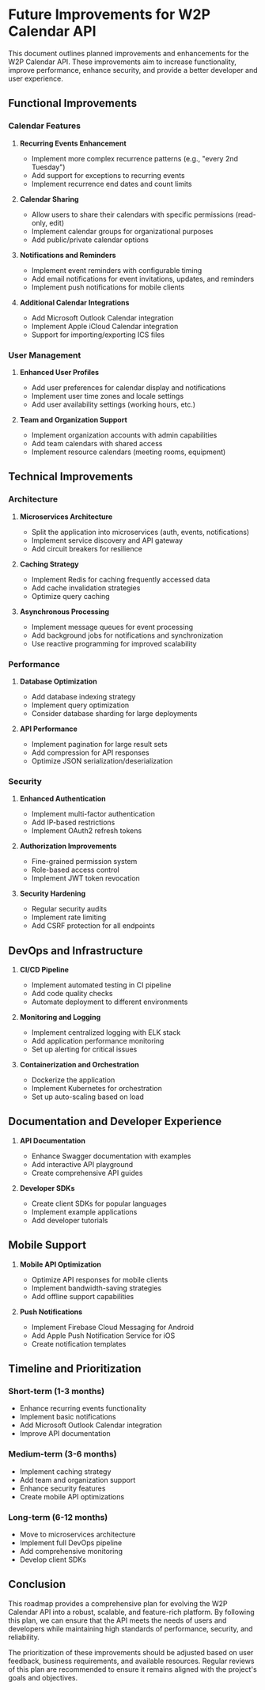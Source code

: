 # Future Improvements for W2P Calendar API

This document outlines planned improvements and enhancements for the W2P Calendar API. These improvements aim to increase functionality, improve performance, enhance security, and provide a better developer and user experience.

## Functional Improvements

### Calendar Features
1. **Recurring Events Enhancement**
   - Implement more complex recurrence patterns (e.g., "every 2nd Tuesday")
   - Add support for exceptions to recurring events
   - Implement recurrence end dates and count limits

2. **Calendar Sharing**
   - Allow users to share their calendars with specific permissions (read-only, edit)
   - Implement calendar groups for organizational purposes
   - Add public/private calendar options

3. **Notifications and Reminders**
   - Implement event reminders with configurable timing
   - Add email notifications for event invitations, updates, and reminders
   - Implement push notifications for mobile clients

4. **Additional Calendar Integrations**
   - Add Microsoft Outlook Calendar integration
   - Implement Apple iCloud Calendar integration
   - Support for importing/exporting ICS files

### User Management
1. **Enhanced User Profiles**
   - Add user preferences for calendar display and notifications
   - Implement user time zones and locale settings
   - Add user availability settings (working hours, etc.)

2. **Team and Organization Support**
   - Implement organization accounts with admin capabilities
   - Add team calendars with shared access
   - Implement resource calendars (meeting rooms, equipment)

## Technical Improvements

### Architecture
1. **Microservices Architecture**
   - Split the application into microservices (auth, events, notifications)
   - Implement service discovery and API gateway
   - Add circuit breakers for resilience

2. **Caching Strategy**
   - Implement Redis for caching frequently accessed data
   - Add cache invalidation strategies
   - Optimize query caching

3. **Asynchronous Processing**
   - Implement message queues for event processing
   - Add background jobs for notifications and synchronization
   - Use reactive programming for improved scalability

### Performance
1. **Database Optimization**
   - Add database indexing strategy
   - Implement query optimization
   - Consider database sharding for large deployments

2. **API Performance**
   - Implement pagination for large result sets
   - Add compression for API responses
   - Optimize JSON serialization/deserialization

### Security
1. **Enhanced Authentication**
   - Implement multi-factor authentication
   - Add IP-based restrictions
   - Implement OAuth2 refresh tokens

2. **Authorization Improvements**
   - Fine-grained permission system
   - Role-based access control
   - Implement JWT token revocation

3. **Security Hardening**
   - Regular security audits
   - Implement rate limiting
   - Add CSRF protection for all endpoints

## DevOps and Infrastructure

1. **CI/CD Pipeline**
   - Implement automated testing in CI pipeline
   - Add code quality checks
   - Automate deployment to different environments

2. **Monitoring and Logging**
   - Implement centralized logging with ELK stack
   - Add application performance monitoring
   - Set up alerting for critical issues

3. **Containerization and Orchestration**
   - Dockerize the application
   - Implement Kubernetes for orchestration
   - Set up auto-scaling based on load

## Documentation and Developer Experience

1. **API Documentation**
   - Enhance Swagger documentation with examples
   - Add interactive API playground
   - Create comprehensive API guides

2. **Developer SDKs**
   - Create client SDKs for popular languages
   - Implement example applications
   - Add developer tutorials

## Mobile Support

1. **Mobile API Optimization**
   - Optimize API responses for mobile clients
   - Implement bandwidth-saving strategies
   - Add offline support capabilities

2. **Push Notifications**
   - Implement Firebase Cloud Messaging for Android
   - Add Apple Push Notification Service for iOS
   - Create notification templates

## Timeline and Prioritization

### Short-term (1-3 months)
- Enhance recurring events functionality
- Implement basic notifications
- Add Microsoft Outlook Calendar integration
- Improve API documentation

### Medium-term (3-6 months)
- Implement caching strategy
- Add team and organization support
- Enhance security features
- Create mobile API optimizations

### Long-term (6-12 months)
- Move to microservices architecture
- Implement full DevOps pipeline
- Add comprehensive monitoring
- Develop client SDKs

## Conclusion

This roadmap provides a comprehensive plan for evolving the W2P Calendar API into a robust, scalable, and feature-rich platform. By following this plan, we can ensure that the API meets the needs of users and developers while maintaining high standards of performance, security, and reliability.

The prioritization of these improvements should be adjusted based on user feedback, business requirements, and available resources. Regular reviews of this plan are recommended to ensure it remains aligned with the project's goals and objectives.
